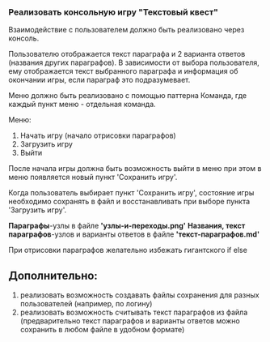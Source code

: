 ### Реализовать консольную игру "Текстовый квест"

Взаимодействие с пользователем должно быть реализовано через консоль.

Пользователю отображается текст параграфа и 2 варианта ответов (названия других параграфов).
В зависимости от выбора пользователя, ему отображается текст выбранного параграфа и информация об окончании игры, если параграф это подразумевает.
  
Меню должно быть реализовано с помощью паттерна Команда, где каждый пункт меню - отдельная команда.

Меню:
1. Начать игру (начало отрисовки параграфов)
2. Загрузить игру
3. Выйти

После начала игры должна быть возможность выйти в меню при этом
в меню появляется новый пункт 'Сохранить игру'.

Когда пользователь выбирает пункт 'Сохранить игру',
состояние игры необходимо сохранять в файл и восстанавливать при выборе пункта 'Загрузить игру'.

**Параграфы**-узлы в файле **'узлы-и-переходы.png'**
**Названия, текст параграфов**-узлов и варианты ответов в файле **'текст-параграфов.md'**

При отрисовки параграфов желательно избежать гигантского if else

## Дополнительно:
1. реализовать возможность создавать файлы сохранения для разных пользователей (например, по логину)
2. реализовать возможность считывать текст параграфов из файла (предварительно текст параграфов и варианты ответов можно сохранить в любом файле в удобном формате)

